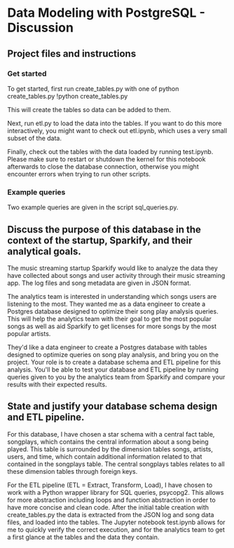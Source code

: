 # Data Modeling with PostgreSQL - Discussion

## Project files and instructions

### Get started

To get started, first run create_tables.py with one of
        python create_tables.py
        !python create_tables.py

This will create the tables so data can be added to them.

Next, run etl.py to load the data into the tables. If you want to do this more interactively, you might want to check out etl.ipynb, which uses a very small subset of the data.

Finally, check out the tables with the data loaded by running test.ipynb. Please make sure to restart or shutdown the kernel for this notebook afterwards to close the database connection, otherwise you might encounter errors when trying to run other scripts.

### Example queries

Two example queries are given in the script sql_queries.py.

##    Discuss the purpose of this database in the context of the startup, Sparkify, and their analytical goals.

The music streaming startup Sparkify would like to analyze the data they have collected about songs and user activity through their music streaming app. The log files and song metadata are given in JSON format.

The analytics team is interested in understanding which songs users are listening to the most. They wanted me as a data engineer to create a Postgres database designed to optimize their song play analysis queries. This will help the analytics team with their goal to get the most popular songs as well as aid Sparkify to get licenses for more songs by the most popular artists.

They'd like a data engineer to create a Postgres database with tables designed to optimize queries on song play analysis, and bring you on the project. Your role is to create a database schema and ETL pipeline for this analysis. You'll be able to test your database and ETL pipeline by running queries given to you by the analytics team from Sparkify and compare your results with their expected results.

##    State and justify your database schema design and ETL pipeline.

For this database, I have chosen a star schema with a central fact table, songplays, which contains the central information about a song being played. This table is surrounded by the dimension tables songs, artists, users, and time, which contain additional information related to that contained in the songplays table. The central songplays tables relates to all these dimension tables through foreign keys.

For the ETL pipeline (ETL = Extract, Transform, Load), I have chosen to work with a Python wrapper library for SQL queries, psycopg2. This allows for more abstraction including loops and function abstraction in order to have more concise and clean code.
After the initial table creation with create_tables.py the data is extracted from the JSON log and song data files, and loaded into the tables. The Jupyter notebook test.ipynb allows for me to quickly verify the correct execution, and for the analytics team to get a first glance at the tables and the data they contain.
